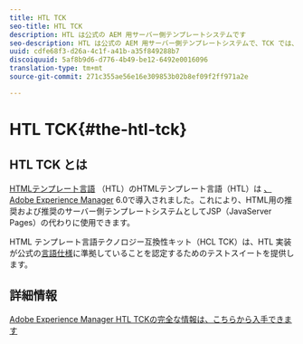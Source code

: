 ```yaml
---
title: HTL TCK
seo-title: HTL TCK
description: HTL は公式の AEM 用サーバー側テンプレートシステムです
seo-description: HTL は公式の AEM 用サーバー側テンプレートシステムで、TCK では、HTL の実装を認定するためのテストスイートを提供しています。
uuid: cdfe68f3-d26a-4c1f-a41b-a35f849288b7
discoiquuid: 5af8b9d6-d776-4b49-be12-6492e0016096
translation-type: tm+mt
source-git-commit: 271c355ae56e16e309853b02b8ef09f2ff971a2e

---
```



# HTL TCK{#the-htl-tck}

## HTL TCK とは

[HTMLテンプレート言語](https://docs.adobe.com/docs/en/htl.html "") （HTL）のHTMLテンプレート言語（HTL）は [、Adobe Experience Manager](http://www.adobe.com/solutions/web-experience-management.html) 6.0で導入されました。これにより、HTML用の推奨および推奨のサーバー側テンプレートシステムとしてJSP（JavaServer Pages）の代わりに使用できます。

HTML テンプレート言語テクノロジー互換性キット（HCL TCK）は、HTL 実装が公式の[言語仕様](https://github.com/adobe/htl-spec)に準拠していることを認定するためのテストスイートを提供します。

## 詳細情報

[Adobe Experience Manager HTL TCKの完全な情報は、こちらから入手できます](https://github.com/adobe/htl-tck)
